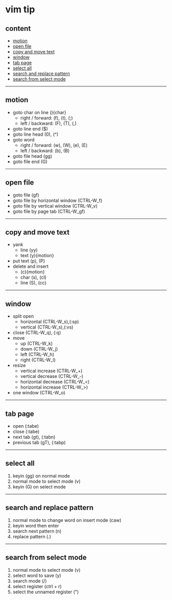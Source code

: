 # vim tip

## content

- [motion](#motion)
- [open file](#open-file)
- [copy and move text](#copy-and-move-text)
- [window](#window)
- [tab page](#tab-page)
- [select all](#select-all)
- [search and replace pattern](#search-and-replace-pattern)
- [search from select mode](#search-from-select-mode)

---

## motion

- goto char on line (){char}
  - right / forward: (f), (t), (;)
  - left / backward: (F), (T), (,)
- goto line end ($)
- goto line head (0), (^)
- goto word
  - right / forward: (w), (W), (e), (E)
  - left / backward: (b), (B)
- goto file head (gg)
- goto file end (G)

---

## open file

- goto file (gf)
- goto file by horizontal window (CTRL-W_f)
- goto file by vertical window (CTRL-W_v)
- goto file by page tab (CTRL-W_gf)

---

## copy and move text

- yank
  - line (yy)
  - text (y){motion}
- put text (p), (P)
- delete and insert
  - (c){motion}
  - char (s), (cl)
  - line (S), (cc)

---

## window

- split open
  - horizontal (CTRL-W_s),(:sp)
  - vertical (CTRL-W_s),(:vs)
- close (CTRL-W_q), (:q)
- move
  - up (CTRL-W_k)
  - down (CTRL-W_j)
  - left (CTRL-W_h)
  - right (CTRL-W_l)
- resize
  - vertical increase (CTRL-W\_+)
  - vertical decrease (CTRL-W\_-)
  - horizontal decrease (CTRL-W\_<)
  - horizontal increase (CTRL-W\_>)
- one window (CTRL-W_o)

---

## tab page

- open (:tabe)
- close (:tabe)
- next tab (gt), (:tabn)
- previous tab (gT), (:tabp)

---

## select all

1. keyin (gg) on normal mode
2. normal mode to select mode (v)
3. keyin (G) on select mode

---

## search and replace pattern

1. normal mode to change word on insert mode (caw)
2. keyin word then enter
3. search next pattern (n)
4. replace pattern (.)

---

## search from select mode

1. normal mode to select mode (v)
2. select word to save (y)
3. search mode (/)
4. select register (ctrl + r)
5. select the unnamed register (")
